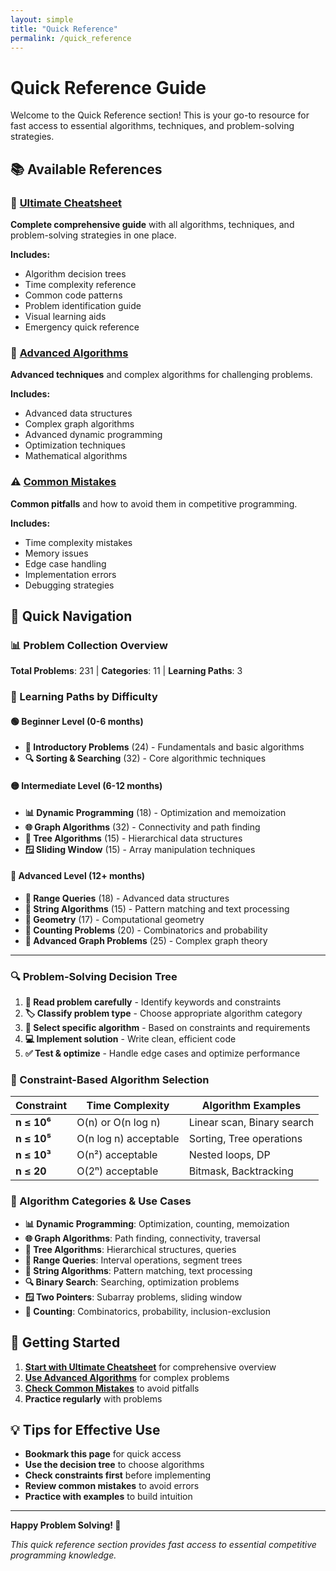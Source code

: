 ```yaml
---
layout: simple
title: "Quick Reference"
permalink: /quick_reference
---
```



# Quick Reference Guide

Welcome to the Quick Reference section! This is your go-to resource for fast access to essential algorithms, techniques, and problem-solving strategies.

## 📚 Available References

### 🚀 [Ultimate Cheatsheet](/cses-analyses/quick_reference/ultimate_cheatsheet)
**Complete comprehensive guide** with all algorithms, techniques, and problem-solving strategies in one place.

**Includes:**
- Algorithm decision trees
- Time complexity reference
- Common code patterns
- Problem identification guide
- Visual learning aids
- Emergency quick reference

### 🔬 [Advanced Algorithms](/cses-analyses/quick_reference/advanced_algorithms)
**Advanced techniques** and complex algorithms for challenging problems.

**Includes:**
- Advanced data structures
- Complex graph algorithms
- Advanced dynamic programming
- Optimization techniques
- Mathematical algorithms

### ⚠️ [Common Mistakes](/cses-analyses/quick_reference/common_mistakes)
**Common pitfalls** and how to avoid them in competitive programming.

**Includes:**
- Time complexity mistakes
- Memory issues
- Edge case handling
- Implementation errors
- Debugging strategies

## 🎯 Quick Navigation

### 📊 Problem Collection Overview
**Total Problems**: 231 | **Categories**: 11 | **Learning Paths**: 3

### 🎯 Learning Paths by Difficulty

#### 🟢 **Beginner Level** (0-6 months)
- **🧮 Introductory Problems** (24) - Fundamentals and basic algorithms
- **🔍 Sorting & Searching** (32) - Core algorithmic techniques

#### 🟡 **Intermediate Level** (6-12 months)  
- **📊 Dynamic Programming** (18) - Optimization and memoization
- **🌐 Graph Algorithms** (32) - Connectivity and path finding
- **🌳 Tree Algorithms** (15) - Hierarchical data structures
- **🪟 Sliding Window** (15) - Array manipulation techniques

#### 🔴 **Advanced Level** (12+ months)
- **📏 Range Queries** (18) - Advanced data structures
- **🧵 String Algorithms** (15) - Pattern matching and text processing
- **📐 Geometry** (17) - Computational geometry
- **🔢 Counting Problems** (20) - Combinatorics and probability
- **🔗 Advanced Graph Problems** (25) - Complex graph theory

---

### 🔍 Problem-Solving Decision Tree
1. **📖 Read problem carefully** - Identify keywords and constraints
2. **🏷️ Classify problem type** - Choose appropriate algorithm category
3. **🎯 Select specific algorithm** - Based on constraints and requirements
4. **💻 Implement solution** - Write clean, efficient code
5. **✅ Test & optimize** - Handle edge cases and optimize performance

### 📏 Constraint-Based Algorithm Selection
| Constraint | Time Complexity | Algorithm Examples |
|------------|----------------|-------------------|
| **n ≤ 10⁶** | O(n) or O(n log n) | Linear scan, Binary search |
| **n ≤ 10⁵** | O(n log n) acceptable | Sorting, Tree operations |
| **n ≤ 10³** | O(n²) acceptable | Nested loops, DP |
| **n ≤ 20** | O(2ⁿ) acceptable | Bitmask, Backtracking |

### 🎯 Algorithm Categories & Use Cases
- **📊 Dynamic Programming**: Optimization, counting, memoization
- **🌐 Graph Algorithms**: Path finding, connectivity, traversal
- **🌳 Tree Algorithms**: Hierarchical structures, queries
- **📏 Range Queries**: Interval operations, segment trees
- **🧵 String Algorithms**: Pattern matching, text processing
- **🔍 Binary Search**: Searching, optimization problems
- **🪟 Two Pointers**: Subarray problems, sliding window
- **🔢 Counting**: Combinatorics, probability, inclusion-exclusion

## 🚀 Getting Started

1. **[Start with Ultimate Cheatsheet](/cses-analyses/quick_reference/ultimate_cheatsheet)** for comprehensive overview
2. **[Use Advanced Algorithms](/cses-analyses/quick_reference/advanced_algorithms)** for complex problems
3. **[Check Common Mistakes](/cses-analyses/quick_reference/common_mistakes)** to avoid pitfalls
4. **Practice regularly** with problems

## 💡 Tips for Effective Use

- **Bookmark this page** for quick access
- **Use the decision tree** to choose algorithms
- **Check constraints first** before implementing
- **Review common mistakes** to avoid errors
- **Practice with examples** to build intuition

---

**Happy Problem Solving! 🚀**

*This quick reference section provides fast access to essential competitive programming knowledge.*